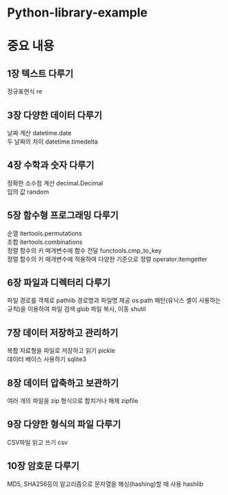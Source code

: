 # Python-library-example  



# 중요 내용  

## 1장 텍스트 다루기  

정규표현식 re  


## 3장 다양한 데이터 다루기  

날짜 계산 datetime.date  
두 날짜의 차이 datetime.timedelta  


## 4장 수학과 숫자 다루기  

정확한 소수점 계산 decimal.Decimal  
임의 값 random  


## 5장 함수형 프로그래밍 다루기  

순열 itertools.permutations  
조합 itertools.combinations  
정렬 함수의 키 매개변수에 함수 전달 functools.cmp_to_key  
정렬 함수의 키 매개변수에 적용하여 다양한 기준으로 정렬 operator.itemgetter  


## 6장 파일과 디렉터리 다루기  

파일 경로를 객체로 pathlib
경로명과 파일명 제공 os.path
패턴(유닉스 셸이 사용하는 규칙)을 이용하여 파일 검색 glob
파일 복사, 이동 shutil


## 7장 데이터 저장하고 관리하기   

복합 자료형을 파일로 저장하고 읽기 pickle   
데이터 베이스 사용하기 sqlite3  


## 8장 데이터 압축하고 보관하기  

여러 개의 파일을 zip 형식으로 합치거나 해제 zipfile  


## 9장 다양한 형식의 파일 다루기  

CSV파일 읽고 쓰기 csv  


## 10장 암호문 다루기  

MD5, SHA256등의 알고리즘으로 문자열을 해싱(hashing)할 때 사용 hashlib  



